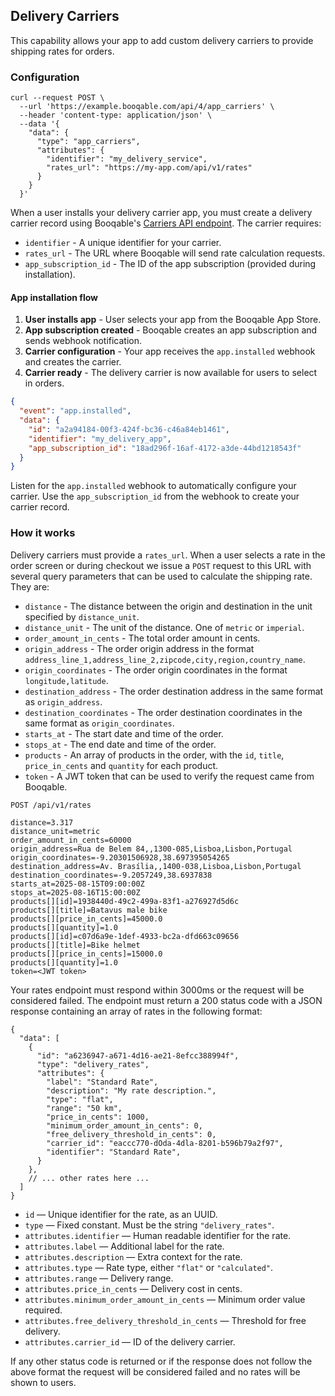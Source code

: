 ## Delivery Carriers

This capability allows your app to add custom delivery carriers to provide shipping rates for orders.

### Configuration

```shell
curl --request POST \
  --url 'https://example.booqable.com/api/4/app_carriers' \
  --header 'content-type: application/json' \
  --data '{
    "data": {
      "type": "app_carriers",
      "attributes": {
        "identifier": "my_delivery_service",
        "rates_url": "https://my-app.com/api/v1/rates"
      }
    }
  }'
```

When a user installs your delivery carrier app, you must create a delivery carrier record using Booqable's [Carriers API endpoint](/v4.html#app-carriers). The carrier requires:

* `identifier` - A unique identifier for your carrier.
* `rates_url` - The URL where Booqable will send rate calculation requests.
* `app_subscription_id` - The ID of the app subscription (provided during installation).

#### App installation flow

1. **User installs app** - User selects your app from the Booqable App Store.
2. **App subscription created** - Booqable creates an app subscription and sends webhook notification.
3. **Carrier configuration** - Your app receives the `app.installed` webhook and creates the carrier.
4. **Carrier ready** - The delivery carrier is now available for users to select in orders.

```json
{
  "event": "app.installed",
  "data": {
    "id": "a2a94184-00f3-424f-bc36-c46a84eb1461",
    "identifier": "my_delivery_app",
    "app_subscription_id": "18ad296f-16af-4172-a3de-44bd1218543f"
  }
}
```

Listen for the `app.installed` webhook to automatically configure your carrier. Use the `app_subscription_id` from the webhook to create your carrier record.

### How it works

Delivery carriers must provide a `rates_url`. When a user selects a rate in the order screen or during checkout we issue a `POST` request to this URL with several query parameters that can be used to calculate the shipping rate. They are:

* `distance` - The distance between the origin and destination in the unit specified by `distance_unit`.
* `distance_unit` - The unit of the distance. One of `metric` or `imperial`.
* `order_amount_in_cents` - The total order amount in cents.
* `origin_address` - The order origin address in the format `address_line_1,address_line_2,zipcode,city,region,country_name`.
* `origin_coordinates` - The order origin coordinates in the format `longitude,latitude`.
* `destination_address` - The order destination address in the same format as `origin_address`.
* `destination_coordinates` - The order destination coordinates in the same format as `origin_coordinates`.
* `starts_at` - The start date and time of the order.
* `stops_at` - The end date and time of the order.
* `products` - An array of products in the order, with the `id`, `title`, `price_in_cents` and `quantity` for each product.
* `token` - A JWT token that can be used to verify the request came from Booqable.

```
POST /api/v1/rates

distance=3.317
distance_unit=metric
order_amount_in_cents=60000
origin_address=Rua de Belem 84,,1300-085,Lisboa,Lisbon,Portugal
origin_coordinates=-9.20301506928,38.697395054265
destination_address=Av. Brasília,,1400-038,Lisboa,Lisbon,Portugal
destination_coordinates=-9.2057249,38.6937838
starts_at=2025-08-15T09:00:00Z
stops_at=2025-08-16T15:00:00Z
products[][id]=1938440d-49c2-499a-83f1-a276927d5d6c
products[][title]=Batavus male bike
products[][price_in_cents]=45000.0
products[][quantity]=1.0
products[][id]=c07d6a9e-1def-4933-bc2a-dfd663c09656
products[][title]=Bike helmet
products[][price_in_cents]=15000.0
products[][quantity]=1.0
token=<JWT token>
```

Your rates endpoint must respond within 3000ms or the request will be considered failed. The endpoint must return a 200 status code with a JSON response containing an array of rates in the following format:

```jsonc
{
  "data": [
    {
      "id": "a6236947-a671-4d16-ae21-8efcc388994f",
      "type": "delivery_rates",
      "attributes": {
        "label": "Standard Rate",
        "description": "My rate description.",
        "type": "flat",
        "range": "50 km",
        "price_in_cents": 1000,
        "minimum_order_amount_in_cents": 0,
        "free_delivery_threshold_in_cents": 0,
        "carrier_id": "eaccc770-dOda-4dla-8201-b596b79a2f97",
        "identifier": "Standard Rate",
      }
    },
    // ... other rates here ...
  ]
}
```

* `id` — Unique identifier for the rate, as an UUID.
* `type` — Fixed constant. Must be the string `"delivery_rates"`.
* `attributes.identifier` — Human readable identifier for the rate.
* `attributes.label` — Additional label for the rate.
* `attributes.description` — Extra context for the rate.
* `attributes.type` — Rate type, either `"flat"` or `"calculated"`.
* `attributes.range` — Delivery range.
* `attributes.price_in_cents` — Delivery cost in cents.
* `attributes.minimum_order_amount_in_cents` — Minimum order value required.
* `attributes.free_delivery_threshold_in_cents` — Threshold for free delivery.
* `attributes.carrier_id` — ID of the delivery carrier.

If any other status code is returned or if the response does not follow the above format the request will be considered failed and no rates will be shown to users.
